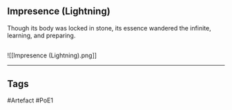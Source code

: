 ## Impresence (Lightning)
Though its body was locked in stone,
its essence wandered the infinite,
learning, and preparing.
##
![[Impresence (Lightning).png]]

---
## Tags
#Artefact
#PoE1